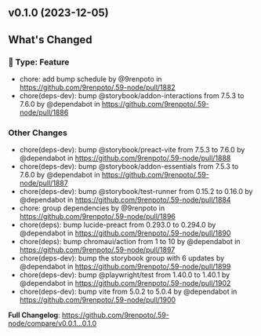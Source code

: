 ## v0.1.0 (2023-12-05)
<!-- Release notes generated using configuration in .github/release.yml at main -->

## What's Changed
### :rocket: Type: Feature
* chore: add bump schedule by @9renpoto in https://github.com/9renpoto/.59-node/pull/1882
* chore(deps-dev): bump @storybook/addon-interactions from 7.5.3 to 7.6.0 by @dependabot in https://github.com/9renpoto/.59-node/pull/1886
### Other Changes
* chore(deps-dev): bump @storybook/preact-vite from 7.5.3 to 7.6.0 by @dependabot in https://github.com/9renpoto/.59-node/pull/1888
* chore(deps-dev): bump @storybook/addon-essentials from 7.5.3 to 7.6.0 by @dependabot in https://github.com/9renpoto/.59-node/pull/1887
* chore(deps-dev): bump @storybook/test-runner from 0.15.2 to 0.16.0 by @dependabot in https://github.com/9renpoto/.59-node/pull/1884
* chore: group dependencies by @9renpoto in https://github.com/9renpoto/.59-node/pull/1896
* chore(deps): bump lucide-preact from 0.293.0 to 0.294.0 by @dependabot in https://github.com/9renpoto/.59-node/pull/1890
* chore(deps): bump chromaui/action from 1 to 10 by @dependabot in https://github.com/9renpoto/.59-node/pull/1897
* chore(deps-dev): bump the storybook group with 6 updates by @dependabot in https://github.com/9renpoto/.59-node/pull/1899
* chore(deps-dev): bump @playwright/test from 1.40.0 to 1.40.1 by @dependabot in https://github.com/9renpoto/.59-node/pull/1902
* chore(deps-dev): bump vite from 5.0.2 to 5.0.4 by @dependabot in https://github.com/9renpoto/.59-node/pull/1900


**Full Changelog**: https://github.com/9renpoto/.59-node/compare/v0.0.1...0.1.0
